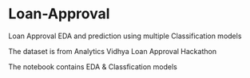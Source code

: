 # Loan-Approval
Loan Approval  EDA and prediction using multiple Classification models

The dataset is from Analytics Vidhya Loan Approval Hackathon

The notebook contains EDA & Classfication models
